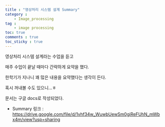 ```yaml
---
title : "영상처리 시스템 설계 Summary"
category :
    - Image_processing
tag :
    - image processing
toc: true
comments : true
toc_sticky : true
---
```


영상처리 시스템 설계라는 수업을 듣고

매주 수업이 끝날 때마다 간략하게 요약을 했다.

한학기가 지나니 꽤 많은 내용을 요약했다는 생각이 든다.

혹시 꺼내볼 수도 있으니...ㅎ

문서는 구글 docs로 작성되었다.

- Summary 링크 : <https://drive.google.com/file/d/1vhf34w_WuwbUewSm0giReFUhN_mWbx4m/view?usp=sharing>